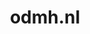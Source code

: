 ---
layout: post
title:  "odmh.nl"
internal_url:  "/dutchgov/odmh.nl.html"
subdomains_count: 22
all_subdomains_count: 40
urls_count: 19
ssl_rank: 0
http_rank: 65.210526315789
url_link: /data/odmh.nl/urls.txt
all_subdomains_link: /data/odmh.nl/all_subdomains.txt
subdomains_link: /data/odmh.nl/subdomains.txt
categories: dutchgov
---